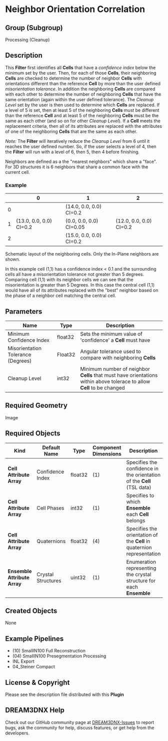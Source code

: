 # Neighbor Orientation Correlation

## Group (Subgroup) ##

Processing (Cleanup)

## Description ##

This **Filter** first identifies all **Cells** that have a *confidence index* below the minimum set by the user.  Then, for each of those **Cells**, their neighboring **Cells** are checked to determine the number of neighbor **Cells** with orientations different than the reference **Cell** by more than the user defined *misorientation tolerance*.  In addition the neighboring **Cells** are compared with each other to determine the number of neighboring **Cells** that have the same orientation (again within the user defined tolerance). The *Cleanup Level* set by the user is then used to determine which **Cells** are replaced.  If a level of 5 is set, then at least 5 of the neighboring **Cells** must be different than the reference **Cell** and at least 5 of the neighboring **Cells** must be the same as each other (and so on for other *Cleanup Level*). If a **Cell** meets the replacement criteria, then all of its attributes are replaced with the attributes of one of the neighboring **Cells** that are the same as each other.

*Note:* The **Filter** will iteratively reduce the *Cleanup Level* from 6 until it reaches the user defined number. So, if the user selects a level of 4, then the **Filter** will run with a level of 6, then 5, then 4 before finishing.


Neighbors are defined as a the "nearest neighbors" which share a "face". For 3D structures it is 6 neighbors that share a common face with the current cell.

### Example ###

|   | 0 | 1 | 2 |
|---|---|---|---|
| 0 |   | (14.0, 0.0, 0.0) CI=0.2 |  |
| 1 | (13.0, 0.0, 0.0) CI=0.2   | (0.0, 0.0, 0.0) CI=0.05 | (12.0, 0.0, 0.0) CI=0.2 |
| 2 |   | (15.0, 0.0, 0.0) CI=0.2 |   |

Schematic layout of the neighboring cells. Only the In-Plane neighbors are shown.

In this example cell (1,1) has a confidence index < 0.1 and the surrounding cells all have a misorientation tolerance not greater than 5 degrees. Comparing cell (1,1) with its neighbor cells we can see that the misorientation is greater than 5 Degrees. In this case the central cell (1,1) would have all of its attributes replaced with the "best" neighbor based on the phase of a neighbor cell matching the central cell.

## Parameters ##

| Name | Type | Description |
|------|------|-------------|
| Minimum Confidence Index | float32 | Sets the minimum value of 'confidence' a **Cell** must have |
| Misorientation Tolerance (Degrees) | Float32 | Angular tolerance used to compare with neighboring **Cells** |
| Cleanup Level | int32 | Minimum number of neighbor **Cells** that must have orientations within above tolerace to allow **Cell** to be changed | 

## Required Geometry ##

Image

## Required Objects ##

| Kind | Default Name | Type | Component Dimensions | Description |
|------|--------------|------|----------------------|-------------|
| **Cell Attribute Array** | Confidence Index | float32 | (1) | Specifies the confidence in the orientation of the **Cell** (TSL data) |
| **Cell Attribute Array** | Cell Phases | int32 | (1) | Specifies to which **Ensemble** each **Cell** belongs |
| **Cell Attribute Array** | Quaternions | float32 | (4) | Specifies the orientation of the **Cell** in quaternion representation |
| **Ensemble Attribute Array** | Crystal Structures | uint32 | (1) | Enumeration representing the crystal structure for each **Ensemble** |

## Created Objects ##

None


## Example Pipelines ##

+ (10) SmallIN100 Full Reconstruction
+ (04) SmallIN100 Presegmentation Processing
+ INL Export
+ 04_Steiner Compact

## License & Copyright ##

Please see the description file distributed with this **Plugin**

## DREAM3DNX Help

Check out our GitHub community page at [DREAM3DNX-Issues](https://github.com/BlueQuartzSoftware/DREAM3DNX-Issues) to report bugs, ask the community for help, discuss features, or get help from the developers.



